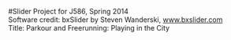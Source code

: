 #Slider Project for J586, Spring 2014 <br>
Software credit: bxSlider by Steven Wanderski, www.bxslider.com <br>
Title: Parkour and Freerunning: Playing in the City <br>

